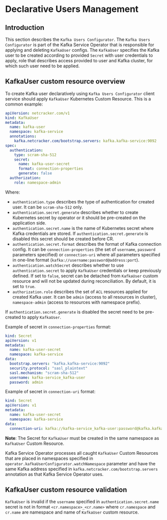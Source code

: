 # Declarative Users Management

## Introduction

This section describes the `Kafka Users Configurator`. The `Kafka Users Configurator` is part of the
Kafka Service Operator that is responsible for applying and deleting `KafkaUser` configs. The `KafkaUser`
specifies the Kafka user to be created according to provided `Secret` with user credentials to apply,
role that describes access provided to user and Kafka cluster, for which such user need to be applied.

## KafkaUser custom resource overview

To create Kafka user declaratively using `Kafka Users Configurator` client service should apply
`KafkaUser` Kubernetes Custom Resource. This is a common example:

```yaml
apiVersion: netcracker.com/v1
kind: KafkaUser
metadata:
  name: kafka-user
  namespace: kafka-service
  annotations:
    kafka.netcracker.com/bootstrap.servers: kafka.kafka-service:9092
spec:
  authentication:
    type: scram-sha-512
    secret:
      name: kafka-user-secret
      format: connection-properties
      generate: false
  authorization:
    role: namespace-admin
```

Where:

* `authentication.type` describes the type of authentication for created user. It can be `scram-sha-512` only.
* `authentication.secret.generate` describes whether to create Kubernetes secret by operator or it 
should be pre-created on the application side.
* `authentication.secret.name` is the name of Kubernetes secret where Kafka credentials are stored. 
If `authentication.secret.generate` is disabled this secret should be created before CR.
* `authentication.secret.format` describes the format of Kafka connection config. It can be 
`connection-properties` (the set of `username`, `password` parameters specified) or `connection-uri` 
where all parameters specified in one-line format (`kafka://username:password@address:port`).
* `authentication.watchSecret` describes whether to use `authentication.secret` to apply `KafkaUser`
credentials or keep previously defined. If set to `false`, secret can be detached from `KafkaUser`
custom resource and will not be updated during reconciliation. By default, it is set to `true`.
* `authorization.role` describes the set of `ACL` resources applied for created Kafka user. It can be
`admin` (access to all resources in cluster), `namespace-admin` (access to resources with namespace prefix).

If `authentication.secret.generate` is disabled the secret need to be pre-created to apply `KafkaUser`.

Example of secret in `connection-properties` format:

```yaml
kind: Secret
apiVersion: v1
metadata:
  name: kafka-user-secret
  namespace: kafka-service
data:
  bootstrap.servers: "kafka.kafka-service:9092"
  security.protocol: "sasl_plaintext"
  sasl.mechanism: "scram-sha-512"
  username: kafka-service_kafka-user
  password: admin
```

Example of secret in `connection-uri` format:

```yaml
kind: Secret
apiVersion: v1
metadata:
  name: kafka-user-secret
  namespace: kafka-service
data:
  connection-uri: kafka://kafka-service_kafka-user:password@kafka.kafka-service:9092?security.protocol=sasl_plaintext&sasl.mechanism=scram-sha-512
```

**Note**: The Secret for `KafkaUser` must be created in the same namespace as `KafkaUser` Custom Resource.

Kafka Service Operator processes all caught `KafkaUser` Custom Resources that are placed in namespaces
specified in `operator.kafkaUserConfigurator.watchNamespace` parameter and have the same Kafka address 
specified in `kafka.netcracker.com/bootstrap.servers` annotation as that Kafka Service Operator uses.

## KafkaUser custom resource validation

`KafkaUser` is invalid if the `username` specified in `authentication.secret.name` secret is not 
in format `<cr.namespace>_<cr.name>` where `cr.namespace` and `cr.name` are namespace and name of 
`KafkaUser` custom resource.
